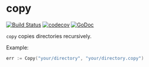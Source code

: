 # copy
[![Build Status](https://travis-ci.org/otiai10/copy.svg?branch=master)](https://travis-ci.org/otiai10/copy) [![codecov](https://codecov.io/gh/otiai10/copy/branch/master/graph/badge.svg)](https://codecov.io/gh/otiai10/copy) [![GoDoc](https://godoc.org/github.com/otiai10/copy?status.svg)](https://godoc.org/github.com/otiai10/copy)

`copy` copies directories recursively.

Example:

```go
err := Copy("your/directory", "your/directory.copy")
```
